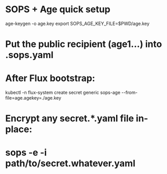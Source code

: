 # SOPS + Age quick setup
age-keygen -o age.key
export SOPS_AGE_KEY_FILE=$PWD/age.key
# Put the public recipient (age1...) into .sops.yaml

# After Flux bootstrap:
kubectl -n flux-system create secret generic sops-age --from-file=age.agekey=./age.key

# Encrypt any secret.*.yaml file in-place:
# sops -e -i path/to/secret.whatever.yaml
